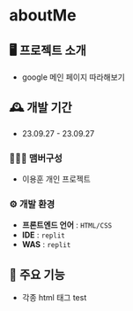 
# aboutMe

## 🖥️ 프로젝트 소개

- google 메인 페이지 따라해보기

## 🕰️ 개발 기간

-   23.09.27 - 23.09.27

### 🧑‍🤝‍🧑 맴버구성

-   이용훈 개인 프로젝트
### ⚙️ 개발 환경

[](https://github.com/ChaeHyunWoo/SpringBoot-Project-MEGABOX#%EF%B8%8F-%EA%B0%9C%EB%B0%9C-%ED%99%98%EA%B2%BD)

-   **프론트엔드 언어** : `HTML/CSS`
-   **IDE**  :  `replit`
-   **WAS**  :  `replit`


## 📌 주요 기능

-   각종 html 태그 test
